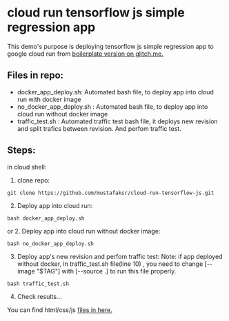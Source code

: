# cloud run  tensorflow js simple regression app
This demo's purpose is deploying tensorflow js simple regression app to google cloud run from  [boilerplate version on glitch.me.](https://tensorflowjs-multiple-neuron-linear-regression-to-learn.glitch.me/)

## Files in repo:
* docker_app_deploy.sh: Automated bash file, to deploy app into cloud run with docker image 
* no_docker_app_deploy.sh : Automated bash file, to deploy app into cloud run without docker image
* traffic_test.sh : Automated traffic test bash file, it deploys new revision and split trafics between revision. And perfom traffic test.
## Steps:
in cloud shell:
1. clone repo: 
```
git clone https://github.com/mustafaksr/cloud-run-tensorflow-js.git
```
2. Deploy app into cloud run:
```
bash docker_app_deploy.sh
```
or
2. Deploy app into cloud run without docker image:
```
bash no_docker_app_deploy.sh
```

3. Deploy app's new revision and perfom traffic test:
Note: if app deployed without docker, in traffic_test.sh file(line 10) ,  you need to change  [--image "$TAG"] with [--source .] to run this file properly.
 
```
bash traffic_test.sh
```
4. Check results...

You can find html/css/js [files in here.](https://github.com/mustafaksr/Machine-Learning/tree/main/tensorflow.js/linear-regression) 
